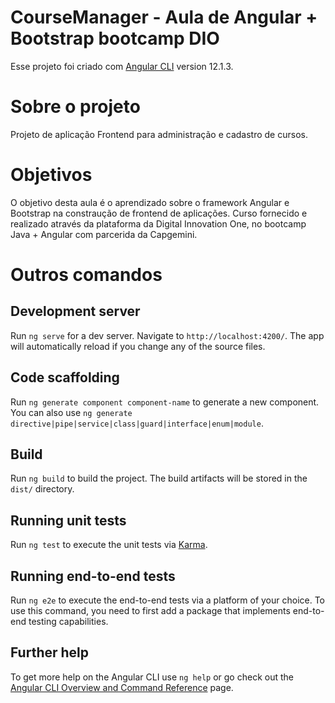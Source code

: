 # CourseManager - Aula de Angular + Bootstrap bootcamp DIO

Esse projeto foi criado com [Angular CLI](https://github.com/angular/angular-cli) version 12.1.3.

# Sobre o projeto
Projeto de aplicação Frontend para administração e cadastro de cursos.

# Objetivos
O objetivo desta aula é o aprendizado sobre o framework Angular e Bootstrap na constraução de frontend de aplicações. Curso fornecido e realizado através da plataforma da Digital Innovation One, no bootcamp Java + Angular com parcerida da Capgemini.

# Outros comandos
## Development server

Run `ng serve` for a dev server. Navigate to `http://localhost:4200/`. The app will automatically reload if you change any of the source files.

## Code scaffolding

Run `ng generate component component-name` to generate a new component. You can also use `ng generate directive|pipe|service|class|guard|interface|enum|module`.

## Build

Run `ng build` to build the project. The build artifacts will be stored in the `dist/` directory.

## Running unit tests

Run `ng test` to execute the unit tests via [Karma](https://karma-runner.github.io).

## Running end-to-end tests

Run `ng e2e` to execute the end-to-end tests via a platform of your choice. To use this command, you need to first add a package that implements end-to-end testing capabilities.

## Further help

To get more help on the Angular CLI use `ng help` or go check out the [Angular CLI Overview and Command Reference](https://angular.io/cli) page.
